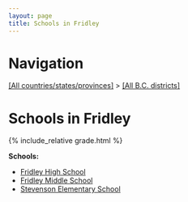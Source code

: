 ```yaml
---
layout: page
title: Schools in Fridley
---
```

# Navigation

[[All countries/states/provinces]](../..) > [[All B.C. districts]](..)

# Schools in Fridley

{% include_relative grade.html %}

**Schools:**

- [Fridley High School](Fridley_High_School.md)
- [Fridley Middle School](Fridley_Middle_School.md)
- [Stevenson Elementary School](Stevenson_Elementary_School.md)
